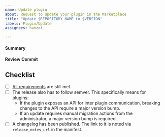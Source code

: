 ```yaml
---
name: Update plugin
about: Request to update your plugin in the Marketplace
title: "Update $REPOSITORY_NAME to $VERSION"
labels: Plugin/Update
assignees: hanzei

---
```


<!--
Thank you very for continuing to develop and maintain your plugin. It will go through a review process to make sure all requirements are still met since the last release.
-->

#### Summary
<!--
Are there any notable changes since the last release?
-->

#### Review Commit
<!--
Please link to an open-source repository and release that should be used for review. It does not suffice to point at an already built plugin: Mattermost code reviews and builds all plugins itself when listing in the marketplace.
-->

## Checklist
- [ ] [All requirements](https://developers.mattermost.com/extend/plugins/community-plugin-marketplace/#requirements-for-adding-community-plugin-to-the-marketplace) are still met.
- [ ] The release also has to follow semver. This specifically means for plugins:
  - If the plugin exposes an API for inter plugin communication, breaking changes to the API require a major version bump.
  - If an update requires manual migration actions from the administrator, a major version bump is required.
- [ ] A changelog has been published. The link to it is noted via `release_notes_url` in the manifest.
